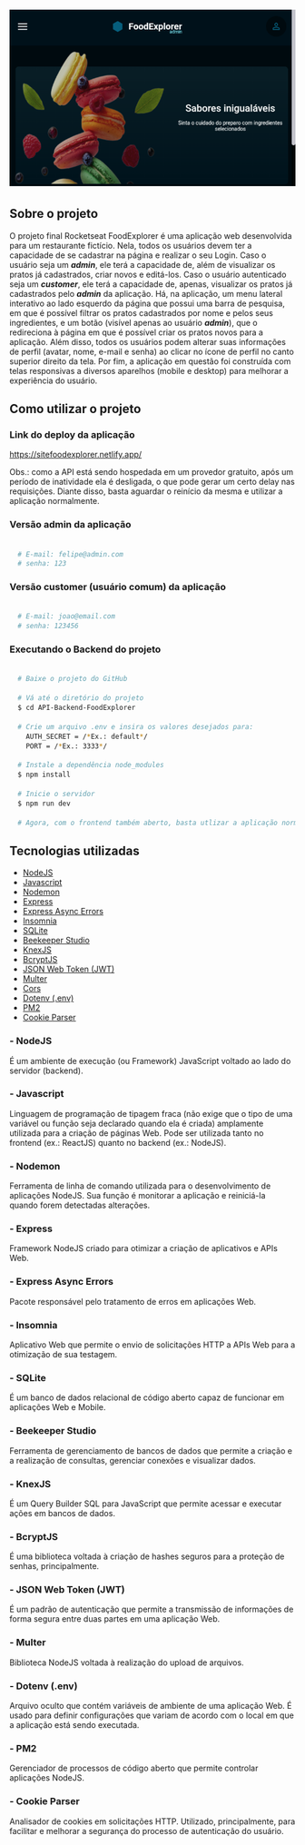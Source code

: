 <h1 align = "center">
  <img src = "./src/assets/Banner.png">
</h1>

## Sobre o projeto

O projeto final Rocketseat FoodExplorer é uma aplicação web desenvolvida para um restaurante fictício. Nela, todos os usuários devem ter a capacidade de se cadastrar na página e realizar o seu Login. Caso o usuário seja um ***admin***, ele terá a capacidade de, além de visualizar os pratos já cadastrados, criar novos e editá-los. Caso o usuário autenticado seja um ***customer***, ele terá a capacidade de, apenas, visualizar os pratos já cadastrados pelo ***admin*** da aplicação. Há, na aplicação, um menu lateral interativo ao lado esquerdo da página que possui uma barra de pesquisa, em que é possível filtrar os pratos cadastrados por nome e pelos seus ingredientes, e um botão (visível apenas ao usuário ***admin***), que o redireciona à página em que é possível criar os pratos novos para a aplicação. Além disso, todos os usuários podem alterar suas informações de perfil (avatar, nome, e-mail e senha) ao clicar no ícone de perfil no canto superior direito da tela. Por fim, a aplicação em questão foi construída com telas responsivas a diversos aparelhos (mobile e desktop) para melhorar a experiência do usuário.


## Como utilizar o projeto

### Link do deploy da aplicação

https://sitefoodexplorer.netlify.app/

Obs.: como a API está sendo hospedada em um provedor gratuito, após um período de inatividade ela é desligada, o que pode gerar um certo delay nas requisições. Diante disso, basta aguardar o reinício da mesma e utilizar a aplicação normalmente.

### Versão admin da aplicação

```bash

  # E-mail: felipe@admin.com
  # senha: 123

```

### Versão customer (usuário comum) da aplicação

```bash

  # E-mail: joao@email.com
  # senha: 123456

```
 
### Executando o Backend do projeto

```bash

  # Baixe o projeto do GitHub

  # Vá até o diretório do projeto
  $ cd API-Backend-FoodExplorer

  # Crie um arquivo .env e insira os valores desejados para:
    AUTH_SECRET = /*Ex.: default*/
    PORT = /*Ex.: 3333*/

  # Instale a dependência node_modules
  $ npm install

  # Inicie o servidor 
  $ npm run dev

  # Agora, com o frontend também aberto, basta utlizar a aplicação normalmente 

```

## Tecnologias utilizadas 

- [NodeJS](https://nodejs.org/en)
- [Javascript]()
- [Nodemon](https://nodemon.io/)
- [Express](https://expressjs.com/pt-br/)
- [Express Async Errors](https://www.npmjs.com/package/express-async-errors)
- [Insomnia](https://insomnia.rest/download)
- [SQLite](https://www.sqlite.org/)
- [Beekeeper Studio](https://www.beekeeperstudio.io/)
- [KnexJS](https://knexjs.org/)
- [BcryptJS](https://www.npmjs.com/package/bcryptjs)
- [JSON Web Token (JWT)](https://www.npmjs.com/package/jsonwebtoken)
- [Multer](https://www.npmjs.com/package/multer)
- [Cors](https://www.npmjs.com/package/cors)
- [Dotenv (.env)](https://www.npmjs.com/package/dotenv)
- [PM2](https://pm2.keymetrics.io/)
- [Cookie Parser](https://www.npmjs.com/package/cookie-parser)

### - NodeJS

É um ambiente de execução (ou Framework) JavaScript voltado ao lado do servidor (backend). 

### - Javascript

Linguagem de programação de tipagem fraca (não exige que o tipo de uma variável ou função seja declarado quando ela é criada) amplamente utilizada para a criação de páginas Web. Pode ser utilizada tanto no frontend (ex.: ReactJS) quanto no backend (ex.: NodeJS).

### - Nodemon

Ferramenta de linha de comando utilizada para o desenvolvimento de aplicações NodeJS. Sua função é monitorar a aplicação e reiniciá-la quando forem detectadas alterações.

### - Express

Framework NodeJS criado para otimizar a criação de aplicativos e APIs Web.

### - Express Async Errors

Pacote responsável pelo tratamento de erros em aplicações Web.

### - Insomnia

Aplicativo Web que permite o envio de solicitações HTTP a APIs Web para a otimização de sua testagem.

### - SQLite

É um banco de dados relacional de código aberto capaz de funcionar em aplicações Web e Mobile.

### - Beekeeper Studio

Ferramenta de gerenciamento de bancos de dados que permite a criação e a realização de consultas, gerenciar conexões e visualizar dados.

### - KnexJS

É um Query Builder SQL para JavaScript que permite acessar e executar ações em bancos de dados.

### - BcryptJS

É uma biblioteca voltada à criação de hashes seguros para a proteção de senhas, principalmente.

### - JSON Web Token (JWT)

É um padrão de autenticação que permite a transmissão de informações de forma segura entre duas partes em uma aplicação Web. 

### - Multer

Biblioteca NodeJS voltada à realização do upload de arquivos.  

### - Dotenv (.env)

Arquivo oculto que contém variáveis de ambiente de uma aplicação Web. É usado para definir configurações que variam de acordo com o local em que a aplicação está sendo executada.

### - PM2

Gerenciador de processos de código aberto que permite controlar aplicações NodeJS.

### - Cookie Parser

Analisador de cookies em solicitações HTTP. Utilizado, principalmente, para facilitar e melhorar a segurança do processo de autenticação do usuário.